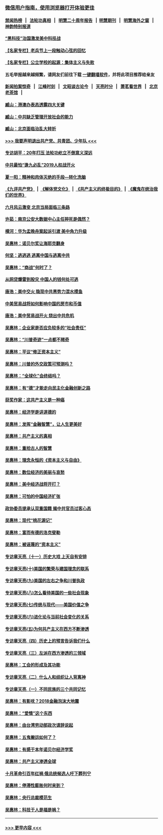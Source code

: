 ### [微信用户指南，使用浏览器打开体验更佳](https://github.com/gfw-breaker/banned-news1/blob/master/indexes/wechat-guide.md?t=0)
#### [禁闻热榜](热点新闻.md?t=0)  &nbsp;&nbsp;|&nbsp;&nbsp; [法轮功真相](https://github.com/gfw-breaker/truth/blob/master/README.md?t=0) &nbsp;&nbsp;|&nbsp;&nbsp; [明慧二十周年报告](https://github.com/gfw-breaker/mh-reports/blob/master/README.md?t=0) &nbsp;&nbsp;|&nbsp;&nbsp;[明慧期刊](https://github.com/gfw-breaker/mh-qikan) &nbsp;&nbsp;|&nbsp;&nbsp; [明慧海外之窗](https://github.com/gfw-breaker/mh-news/blob/master/README.md?t=0) &nbsp;&nbsp;|&nbsp;&nbsp; [神韵特别报道](https://github.com/gfw-breaker/mh-news/blob/master/shenyun.md?t=0)
#### [“黑科技”治国激发美中科技战](../pages/nsc423/n11638056.md?t=02040411) 
#### [【名家专栏】老兵节上一段触动心弦的回忆](../pages/nsc423/n11646016.md?t=02040411) 
#### [【名家专栏】公立学校的起源：集体主义与失败](../pages/nsc423/n11601833.md?t=02040411) 
#### 五毛举报越来越频繁，请网友们前往下载 [一键翻墙软件](https://github.com/gfw-breaker/ssr-accounts)，并将此项目推荐给亲友
#### [新闻拍案惊奇](https://github.com/gfw-breaker/banned-news1/blob/master/pages/link4.md) &nbsp;&nbsp;|&nbsp;&nbsp; [江峰时刻](https://github.com/gfw-breaker/banned-news1/blob/master/pages/link4.md) &nbsp;&nbsp;|&nbsp;&nbsp; [文昭谈古论今](https://github.com/gfw-breaker/banned-news1/blob/master/pages/link4.md) &nbsp;&nbsp;|&nbsp;&nbsp; [天亮时分](https://github.com/gfw-breaker/banned-news1/blob/master/pages/link4.md) &nbsp;&nbsp;|&nbsp;&nbsp; [萧茗看世界](https://github.com/gfw-breaker/banned-news1/blob/master/pages/link4.md) &nbsp;&nbsp;|&nbsp;&nbsp; [北京老茶馆](https://github.com/gfw-breaker/banned-news1/blob/master/pages/link4.md) &nbsp;&nbsp;|&nbsp;&nbsp; 
#### [臧山：港澳办表态透露四大关键](../pages/nsc423/n11421628.md?t=02040411) 
#### [臧山：中共缺乏管理开放社会的能力](../pages/nsc423/n11407457.md?t=02040411) 
#### [臧山：北京面临治乱大转折](../pages/nsc423/n11406895.md?t=02040411) 
#### [>>> 我要声明退出共产党、共青团、少年队 <<<](https://github.com/begood0513/goodnews/blob/master/quit/letter.md) 
#### [专访胡平：20年打压 法轮功屹立不倒意义深远](../pages/nsc423/n11398800.md?t=02040411) 
#### [中共最怕“逢九必乱”2019人权战开火](../pages/nsc423/n11385248.md?t=02040411) 
#### [夏一阳：精神和肉体灭绝的手段—转化洗脑](../pages/nsc423/n11368250.md?t=02040411) 
#### [《九评共产党》](https://github.com/begood0513/9ping.md/blob/master/README.md) &nbsp;|&nbsp; [《解体党文化》](../../../../jtdwh.md/blob/master/README.md)  &nbsp;|&nbsp; [《共产主义的终极目的》](../../../../gczydzjmd.md/blob/master/README.md) &nbsp;|&nbsp; [《魔鬼在统治我们的世界》](../../../../mgztzwmdsj.md/blob/master/README.md) 
#### [六月风云激变 北京当局面临三条路](../pages/nsc423/n11313668.md?t=02040411) 
#### [许茹：南京公安大数据中心主任猝死是偶然？](../pages/nsc423/n11064744.md?t=02040411) 
#### [横河：华为孟晚舟案起诉引渡 美中角力升级](../pages/nsc423/n11027230.md?t=02040411) 
#### [吴惠林：诺贝尔奖让海耶克翻身](../pages/nsc423/n10890049.md?t=02040411) 
#### [何坚：逃逃逃 逃离中国与逃离中共](../pages/nsc423/n10592891.md?t=02040411) 
#### [吴惠林：“商战”何时了？](../pages/nsc423/n10573558.md?t=02040411) 
#### [从网贷爆雷到股灾 中国人的钱何处可逃](../pages/nsc423/n10572800.md?t=02040411) 
#### [唐浩：美中交火 隐现中共黑势力混水摸鱼](../pages/nsc423/n10544040.md?t=02040411) 
#### [中美贸易战将如何影响中国的房市和币值](../pages/nsc423/n10543697.md?t=02040411) 
#### [唐浩：美中贸易战开火 烧出中共危机](../pages/nsc423/n10540126.md?t=02040411) 
#### [吴惠林：企业家是否应负较多的“社会责任”](../pages/nsc423/n10535022.md?t=02040411) 
#### [吴惠林：“川普奇迹”一点都不稀奇](../pages/nsc423/n10512808.md?t=02040411) 
#### [吴惠林：平议“修正资本主义”](../pages/nsc423/n10495724.md?t=02040411) 
#### [吴惠林：川普的外交政策可预测吗？](../pages/nsc423/n10462387.md?t=02040411) 
#### [吴惠林：“全球化”会终结吗？](../pages/nsc423/n10452838.md?t=02040411) 
#### [吴惠林：有“德”才能走向民主化金融创新之路](../pages/nsc423/n10432292.md?t=02040411) 
#### [获奖作家：这共产主义是一种癌](../pages/nsc423/n10431541.md?t=02040411) 
#### [吴惠林：经济学是讲道德的](../pages/nsc423/n10398014.md?t=02040411) 
#### [吴惠林：发挥“金融智慧”，让人生更美好](../pages/nsc423/n10375019.md?t=02040411) 
#### [吴惠林：共产主义的真相](../pages/nsc423/n10351394.md?t=02040411) 
#### [吴惠林：重拾古人的智慧](../pages/nsc423/n10337691.md?t=02040411) 
#### [吴惠林：理念永恒的《资本主义与自由》](../pages/nsc423/n10316274.md?t=02040411) 
#### [吴惠林：数位经济的美丽与哀愁](../pages/nsc423/n10292946.md?t=02040411) 
#### [吴惠林：美中经济战将开打？](../pages/nsc423/n10258825.md?t=02040411) 
#### [吴惠林：可怕的中国经济扩张](../pages/nsc423/n10219147.md?t=02040411) 
#### [政协委员提承认双重国籍 揭中共官员过客心态](../pages/nsc423/n10208809.md?t=02040411) 
#### [吴惠林：现代“桃花源记”](../pages/nsc423/n10185234.md?t=02040411) 
#### [吴惠林：富而有德的洛克斐勒](../pages/nsc423/n10142264.md?t=02040411) 
#### [吴惠林：被诬蔑的“资本主义”](../pages/nsc423/n10124816.md?t=02040411) 
#### [专访章天亮（十一）历史大戏 上天自有安排](../pages/nsc423/n10094905.md?t=02040411) 
#### [专访章天亮(十)美国的繁荣与建国理念的联系](../pages/nsc423/n10094899.md?t=02040411) 
#### [专访章天亮(九)美国的左右之争和川普执政](../pages/nsc423/n10094889.md?t=02040411) 
#### [专访章天亮(八)怎么看待美国的一些社会现象](../pages/nsc423/n10094857.md?t=02040411) 
#### [专访章天亮(七)传统与现代——美国价值之争](../pages/nsc423/n10093140.md?t=02040411) 
#### [专访章天亮(六)进化论与当前社会变化的关系](../pages/nsc423/n10092036.md?t=02040411) 
#### [专访章天亮(五)为何共产主义在西方不断渗透](../pages/nsc423/n10083620.md?t=02040411) 
#### [专访章天亮（四）历史上的预言告诉我们什么](../pages/nsc423/n10083606.md?t=02040411) 
#### [专访章天亮（三）左派在西方渗透的三领域](../pages/nsc423/n10081115.md?t=02040411) 
#### [吴惠林：工会的形成及其功能](../pages/nsc423/n10080633.md?t=02040411) 
#### [专访章天亮（二）什么人和组织让人背离神](../pages/nsc423/n10076637.md?t=02040411) 
#### [专访章天亮（一）不同民族的三个共同记忆](../pages/nsc423/n10074188.md?t=02040411) 
#### [吴惠林：有影呒？2018金融泡沫大地震](../pages/nsc423/n10040534.md?t=02040411) 
#### [吴惠林：“爱情”这个东西](../pages/nsc423/n10019423.md?t=02040411) 
#### [吴惠林：由台湾劳动部政次请辞说起](../pages/nsc423/n9979679.md?t=02040411) 
#### [吴惠林：五鬼搬运如何了？](../pages/nsc423/n9925338.md?t=02040411) 
#### [吴惠林：有感于本年诺贝尔经济学奖](../pages/nsc423/n9871883.md?t=02040411) 
#### [吴惠林：共产主义渗透全球](../pages/nsc423/n9812748.md?t=02040411) 
#### [十月革命引百年红祸 俄总统候选人吁下葬列宁](../pages/nsc423/n9810182.md?t=02040411) 
#### [吴惠林：停滞性膨胀何时来到？](../pages/nsc423/n9764136.md?t=02040411) 
#### [吴惠林：央行总裁模范生](../pages/nsc423/n9728134.md?t=02040411) 
#### [吴惠林：科技于人是福是祸？](../pages/nsc423/n9672982.md?t=02040411) 

----
#### [ >>> 更早内容 <<< ](../indexes/nsc423-earlier.md)
